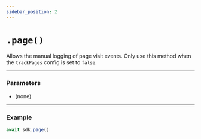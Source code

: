 ```yaml
---
sidebar_position: 2
---
```


# `.page()`

Allows the manual logging of page visit events. Only use this method when the `trackPages` config is set to `false`.

---

### Parameters

- (none)

---

### Example

```ts
await sdk.page()
```
